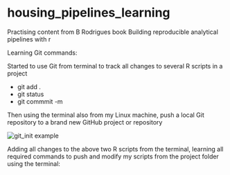 # housing_pipelines_learning
Practising content from B Rodrigues book Building reproducible analytical pipelines with r

Learning Git commands: 

Started to use Git from terminal to track all changes to several R scripts in a project
- git add .
- git status
- git commmit -m

Then using the terminal also from my Linux machine, push a local Git repository to a brand new GitHub project or repository

![git_init example](https://github.com/Pablo-source/housing_analytical_pipelines/assets/76554081/bb39e05c-e3a5-47f3-8e84-c6513c29ecdf)

Adding all changes to the above two R scripts from the terminal, learning all required commands to push and modify my scripts from the project folder using the terminal:
